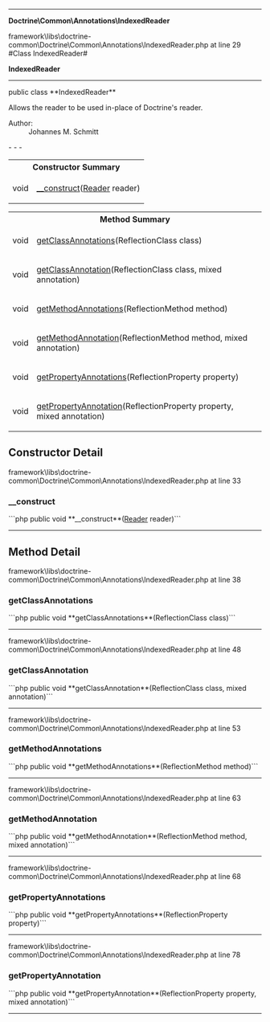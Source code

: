 - - -

**Doctrine\Common\Annotations\IndexedReader**
<div class="location">framework\libs\doctrine-common\Doctrine\Common\Annotations\IndexedReader.php at line 29</div>
#Class IndexedReader#

**IndexedReader**


- - -

<p class="signature">public  class **IndexedReader**</p>

<div class="comment" id="overview_description"><p>Allows the reader to be used in-place of Doctrine's reader.</p></div>

<dl>
<dt>Author:</dt>
<dd>Johannes M. Schmitt <schmittjoh@gmail.com></dd>
</dl>
- - -

<table id="summary_constructor">
<tr><th colspan="2">Constructor Summary</th></tr>
<tr>
<td class="type"> void</td>
<td class="description"><p class="name"><a href="#__construct">__construct</a>(<a href="../../../doctrine/common/annotations/reader.html">Reader</a> reader)</p></td>
</tr>
</table>

<table id="summary_method">
<tr><th colspan="2">Method Summary</th></tr>
<tr>
<td class="type"> void</td>
<td class="description"><p class="name"><a href="#getClassAnnotations">getClassAnnotations</a>(ReflectionClass class)</p></td>
</tr>
<tr>
<td class="type"> void</td>
<td class="description"><p class="name"><a href="#getClassAnnotation">getClassAnnotation</a>(ReflectionClass class, mixed annotation)</p></td>
</tr>
<tr>
<td class="type"> void</td>
<td class="description"><p class="name"><a href="#getMethodAnnotations">getMethodAnnotations</a>(ReflectionMethod method)</p></td>
</tr>
<tr>
<td class="type"> void</td>
<td class="description"><p class="name"><a href="#getMethodAnnotation">getMethodAnnotation</a>(ReflectionMethod method, mixed annotation)</p></td>
</tr>
<tr>
<td class="type"> void</td>
<td class="description"><p class="name"><a href="#getPropertyAnnotations">getPropertyAnnotations</a>(ReflectionProperty property)</p></td>
</tr>
<tr>
<td class="type"> void</td>
<td class="description"><p class="name"><a href="#getPropertyAnnotation">getPropertyAnnotation</a>(ReflectionProperty property, mixed annotation)</p></td>
</tr>
</table>

<h2 id="detail_method">Constructor Detail</h2>
<div class="location">framework\libs\doctrine-common\Doctrine\Common\Annotations\IndexedReader.php at line 33</div>
<h3 id="__construct()">__construct</h3>
```php
public  void **__construct**(<a href="../../../doctrine/common/annotations/reader.html">Reader</a> reader)```
<div class="details">
</div>

- - -

<h2 id="detail_method">Method Detail</h2>
<div class="location">framework\libs\doctrine-common\Doctrine\Common\Annotations\IndexedReader.php at line 38</div>
<h3 id="getClassAnnotations()">getClassAnnotations</h3>
```php
public  void **getClassAnnotations**(ReflectionClass class)```
<div class="details">
</div>

- - -

<div class="location">framework\libs\doctrine-common\Doctrine\Common\Annotations\IndexedReader.php at line 48</div>
<h3 id="getClassAnnotation()">getClassAnnotation</h3>
```php
public  void **getClassAnnotation**(ReflectionClass class, mixed annotation)```
<div class="details">
</div>

- - -

<div class="location">framework\libs\doctrine-common\Doctrine\Common\Annotations\IndexedReader.php at line 53</div>
<h3 id="getMethodAnnotations()">getMethodAnnotations</h3>
```php
public  void **getMethodAnnotations**(ReflectionMethod method)```
<div class="details">
</div>

- - -

<div class="location">framework\libs\doctrine-common\Doctrine\Common\Annotations\IndexedReader.php at line 63</div>
<h3 id="getMethodAnnotation()">getMethodAnnotation</h3>
```php
public  void **getMethodAnnotation**(ReflectionMethod method, mixed annotation)```
<div class="details">
</div>

- - -

<div class="location">framework\libs\doctrine-common\Doctrine\Common\Annotations\IndexedReader.php at line 68</div>
<h3 id="getPropertyAnnotations()">getPropertyAnnotations</h3>
```php
public  void **getPropertyAnnotations**(ReflectionProperty property)```
<div class="details">
</div>

- - -

<div class="location">framework\libs\doctrine-common\Doctrine\Common\Annotations\IndexedReader.php at line 78</div>
<h3 id="getPropertyAnnotation()">getPropertyAnnotation</h3>
```php
public  void **getPropertyAnnotation**(ReflectionProperty property, mixed annotation)```
<div class="details">
</div>

- - -

